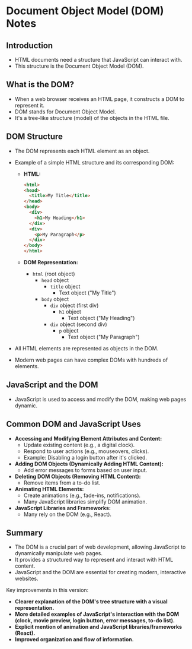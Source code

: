 # Document Object Model (DOM) Notes

## Introduction

*   HTML documents need a structure that JavaScript can interact with.
*   This structure is the Document Object Model (DOM).

## What is the DOM?

*   When a web browser receives an HTML page, it constructs a DOM to represent it.
*   DOM stands for Document Object Model.
*   It's a tree-like structure (model) of the objects in the HTML file.

## DOM Structure

*   The DOM represents each HTML element as an object.
*   Example of a simple HTML structure and its corresponding DOM:

    *   **HTML:**

        ```html
        <html>
        <head>
          <title>My Title</title>
        </head>
        <body>
          <div>
            <h1>My Heading</h1>
          </div>
          <div>
            <p>My Paragraph</p>
          </div>
        </body>
        </html>
        ```

    *   **DOM Representation:**

        *   `html` (root object)
            *   `head` object
                *   `title` object
                    *   Text object ("My Title")
            *   `body` object
                *   `div` object (first div)
                    *   `h1` object
                        *   Text object ("My Heading")
                *   `div` object (second div)
                    *   `p` object
                        *   Text object ("My Paragraph")

*   All HTML elements are represented as objects in the DOM.
*   Modern web pages can have complex DOMs with hundreds of elements.

## JavaScript and the DOM

*   JavaScript is used to access and modify the DOM, making web pages dynamic.

## Common DOM and JavaScript Uses

*   **Accessing and Modifying Element Attributes and Content:**
    *   Update existing content (e.g., a digital clock).
    *   Respond to user actions (e.g., mouseovers, clicks).
    *   Example: Disabling a login button after it's clicked.
*   **Adding DOM Objects (Dynamically Adding HTML Content):**
    *   Add error messages to forms based on user input.
*   **Deleting DOM Objects (Removing HTML Content):**
    *   Remove items from a to-do list.
*   **Animating HTML Elements:**
    *   Create animations (e.g., fade-ins, notifications).
    *   Many JavaScript libraries simplify DOM animation.
*   **JavaScript Libraries and Frameworks:**
    *   Many rely on the DOM (e.g., React).

## Summary

*   The DOM is a crucial part of web development, allowing JavaScript to dynamically manipulate web pages.
*   It provides a structured way to represent and interact with HTML content.
*   JavaScript and the DOM are essential for creating modern, interactive websites.

Key improvements in this version:

*   **Clearer explanation of the DOM's tree structure with a visual representation.**
*   **More detailed examples of JavaScript's interaction with the DOM (clock, movie preview, login button, error messages, to-do list).**
*   **Explicit mention of animation and JavaScript libraries/frameworks (React).**
*   **Improved organization and flow of information.**
